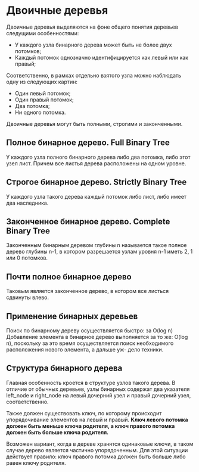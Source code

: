 # Двоичные деревья

Двоичные деревья выделяются на фоне общего понятия деревьев следущими
особенностями:

* У каждого узла бинарного дерева может быть не более двух потомков;
* Каждый потомок однозначно идентифицируется как левый или как правый;

Соответственно, в рамках отдельно взятого узла можно наблюдать одну из следующих
картин:

* Один левый потомок;
* Один правый потомок;
* Два потомка;
* Ни одного потомка.

Двоичные деревья могут быть полными, строгими и законченными.

## Полное бинарное дерево. Full Binary Tree

У каждого узла полного бинарного дерева либо два потомка, либо этот узел лист.
Причем все листья дерева расположены на одном уровне.

## Строгое бинарное дерево. Strictly Binary Tree

У каждого узла такого дерева каждый потомок либо лист, либо имеет два
наследника.

## Законченное бинарное дерево. Complete Binary Tree

Законченным бинарным деревом глубины n называется такое полное дерево глубины
n-1, в котором разрешается узлам уровня n-1 иметь 2, 1 или 0 потомков.

## Почти полное бинарное дерево

Таковым является законченное дерево, в котором все листься сдвинуты влево.

## Применение бинарных деревьев

Поиск по бинарному дереву осуществляется быстро: за O(log n)
Добавление элемента в бинарное дерево выполняется за то же: O(log n), поскольку
за это время осуществляется поиск необходимого расположения нового элемента, а
дальше уж- дело техники.

## Структура бинарного дерева

Главная особенность кроется в структуре узлов такого дерева. В отличие от
обычных деревьев, узлы бинарных содержат два указателя left_node и right_node на
левый дочерний узел и правый дочерний узел, соответственно.

Также должен существовать ключ, по которому происходит упорядочивание элементов
на левый и правый. **Ключ левого потомка должен быть меньше ключа родителя, а ключ
правого потомка должен быть больше ключа родителя.**

Возможен вариант, когда в дереве хранятся одинаковые ключи, в таком случае
дерево является частично упорядоченным. Для этой ситуации действует правило:
ключ правого потомка должен быть больше либо равен ключу родителя.